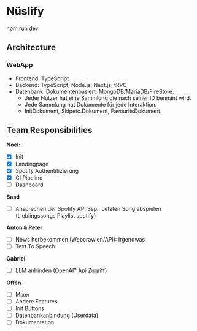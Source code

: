 # Nüslify

npm run dev

## Architecture

### WebApp

- Frontend: TypeScript
- Backend: TypeScript, Node.js, Next.js, tRPC
- Datenbank: Dokumentenbasiert: MongoDB/MariaDB/FireStore:
  - Jeder Nutzer hat eine Sammlung die nach seiner ID bennant wird.
  - Jede Sammlung hat Dokumente für jede Interaktion.
  - InitDokument, Skipetc.Dokument, FavouritsDokument.

## Team Responsibilities

**Noel:**

- [x] Init
- [x] Landingpage
- [x] Spotify Authentifizierung
- [x] CI Pipeline
- [ ] Dashboard

**Basti**

- [ ] Ansprechen der Spotify API Bsp.: Letzten Song abspielen (Lieblingssongs Playlist spotify)

**Anton & Peter**

- [ ] News herbekommen (Webcrawlen/API): Irgendwas
- [ ] Text To Speech

**Gabriel**

- [ ] LLM anbinden (OpenAI? Api Zugriff)

**Offen**

- [ ] Mixer
- [ ] Andere Features
- [ ] Init Buttons
- [ ] Datenbankanbindung (Userdata)
- [ ] Dokumentation

